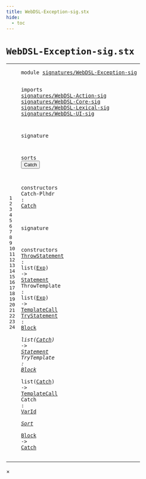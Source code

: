 ```yaml
---
title: WebDSL-Exception-sig.stx
hide:
  - toc
---
```


# `WebDSL-Exception-sig.stx`



[pdmosses/webdsl-statix/webdslstatix/src-gen/statix/signatures/WebDSL-Exception-sig.stx]: https://github.com/pdmosses/webdsl-statix/blob/master/webdslstatix/src-gen/statix/signatures/WebDSL-Exception-sig.stx "The source file on GitHub"

<div class="stx"><table class="highlighttable"><tbody><tr><td class="linenos"><div class="linenodiv"><pre><span></span>1
2
3
4
5
6
7
8
9
10
11
12
13
14
15
16
17
18
19
20
21
22
23
24
</pre></div></td>
<td class="code"><pre><code><span class="keyword">module</span> <a href="../webdsl-statix-sig.stx/#signatures/WebDSL-Exception-sig_13_3" id="signatures/WebDSL-Exception-sig_1_8" title="a definition with a single reference"><span class="token sort_Id">signatures/WebDSL-Exception-sig</span></a>

<span class="keyword">imports</span>
  <a href="../WebDSL-Action-sig.stx/#signatures/WebDSL-Action-sig_1_8" id="signatures/WebDSL-Action-sig_4_3" title="a reference to a single-file definition"><span class="token sort_Id">signatures/WebDSL-Action-sig</span></a>
  <a href="../WebDSL-Core-sig.stx/#signatures/WebDSL-Core-sig_1_8" id="signatures/WebDSL-Core-sig_5_3" title="a reference to a single-file definition"><span class="token sort_Id">signatures/WebDSL-Core-sig</span></a>
  <a href="../WebDSL-Lexical-sig.stx/#signatures/WebDSL-Lexical-sig_1_8" id="signatures/WebDSL-Lexical-sig_6_3" title="a reference to a single-file definition"><span class="token sort_Id">signatures/WebDSL-Lexical-sig</span></a>
  <a href="../WebDSL-UI-sig.stx/#signatures/WebDSL-UI-sig_1_8" id="signatures/WebDSL-UI-sig_7_3" title="a reference to a single-file definition"><span class="token sort_Id">signatures/WebDSL-UI-sig</span></a>

<span class="keyword">signature</span>

  <span class="keyword">sorts</span>
    <span class="cons_SortDecl"><button class="modal-open" id="Catch_12_5" title="a definition with multiple references" data-urls="#Catch line 15_19, 22_33, 23_32, 24_37"><span class="token sort_Id">Catch</span></button></span>

  <span class="keyword">constructors</span>
    <span class="cons_OpDecl"><span id="Catch-Plhdr_15_5" title="a definition with no references"><span class="token sort_Id">Catch-Plhdr</span></span> <span class="operator">:</span> <span class="cons_SimpleSort"><a href="#Catch_12_5" id="Catch_15_19" title="a reference to a single-file definition"><span class="token sort_Id">Catch</span></a></span></span>

<span class="keyword">signature</span>

  <span class="keyword">constructors</span>
    <span class="cons_OpDecl"><a href="../../../../trans/static-semantics/webdsl-actions.stx/#ThrowStatement_27_16" id="ThrowStatement_20_5" title="a definition with a single reference"><span class="token sort_Id">ThrowStatement</span></a> <span class="operator">:</span> <span class="keyword">list</span><span class="operator">(</span><span class="cons_SimpleSort"><a href="../WebDSL-Action-sig.stx/#Exp_25_5" id="Exp_20_27" title="a reference to a single-file definition"><span class="token sort_Id">Exp</span></a></span><span class="operator">)</span> <span class="operator">-&gt;</span> <span class="cons_SimpleSort"><a href="../WebDSL-Core-sig.stx/#Statement_23_5" id="Statement_20_35" title="a reference to a single-file definition"><span class="token sort_Id">Statement</span></a></span></span>
    <span class="cons_OpDecl"><span id="ThrowTemplate_21_5" title="a definition with no references"><span class="token sort_Id">ThrowTemplate</span></span> <span class="operator">:</span> <span class="keyword">list</span><span class="operator">(</span><span class="cons_SimpleSort"><a href="../WebDSL-Action-sig.stx/#Exp_25_5" id="Exp_21_26" title="a reference to a single-file definition"><span class="token sort_Id">Exp</span></a></span><span class="operator">)</span> <span class="operator">-&gt;</span> <span class="cons_SimpleSort"><a href="../WebDSL-UI-sig.stx/#TemplateCall_18_5" id="TemplateCall_21_34" title="a reference to a single-file definition"><span class="token sort_Id">TemplateCall</span></a></span></span>
    <span class="cons_OpDecl"><a href="../../../../trans/static-semantics/webdsl-actions.stx/#TryStatement_28_16" id="TryStatement_22_5" title="a definition with a single reference"><span class="token sort_Id">TryStatement</span></a> <span class="operator">:</span> <span class="cons_SimpleSort"><a href="../WebDSL-Action-sig.stx/#Block_15_5" id="Block_22_20" title="a reference to a single-file definition"><span class="token sort_Id">Block</span></a></span> <span class="operator">*</span> <span class="keyword">list</span><span class="operator">(</span><span class="cons_SimpleSort"><a href="#Catch_12_5" id="Catch_22_33" title="a reference to a single-file definition"><span class="token sort_Id">Catch</span></a></span><span class="operator">)</span> <span class="operator">-&gt;</span> <span class="cons_SimpleSort"><a href="../WebDSL-Core-sig.stx/#Statement_23_5" id="Statement_22_43" title="a reference to a single-file definition"><span class="token sort_Id">Statement</span></a></span></span>
    <span class="cons_OpDecl"><span id="TryTemplate_23_5" title="a definition with no references"><span class="token sort_Id">TryTemplate</span></span> <span class="operator">:</span> <span class="cons_SimpleSort"><a href="../WebDSL-Action-sig.stx/#Block_15_5" id="Block_23_19" title="a reference to a single-file definition"><span class="token sort_Id">Block</span></a></span> <span class="operator">*</span> <span class="keyword">list</span><span class="operator">(</span><span class="cons_SimpleSort"><a href="#Catch_12_5" id="Catch_23_32" title="a reference to a single-file definition"><span class="token sort_Id">Catch</span></a></span><span class="operator">)</span> <span class="operator">-&gt;</span> <span class="cons_SimpleSort"><a href="../WebDSL-UI-sig.stx/#TemplateCall_18_5" id="TemplateCall_23_42" title="a reference to a single-file definition"><span class="token sort_Id">TemplateCall</span></a></span></span>
    <span class="cons_OpDecl"><span id="Catch_24_5" title="a definition with no references"><span class="token sort_Id">Catch</span></span> <span class="operator">:</span> <span class="cons_SimpleSort"><a href="../WebDSL-Lexical-sig.stx/#VarId_10_5" id="VarId_24_13" title="a reference to a single-file definition"><span class="token sort_Id">VarId</span></a></span> <span class="operator">*</span> <span class="cons_SimpleSort"><a href="../WebDSL-Core-sig.stx/#Sort_17_5" id="Sort_24_21" title="a reference to a single-file definition"><span class="token sort_Id">Sort</span></a></span> <span class="operator">*</span> <span class="cons_SimpleSort"><a href="../WebDSL-Action-sig.stx/#Block_15_5" id="Block_24_28" title="a reference to a single-file definition"><span class="token sort_Id">Block</span></a></span> <span class="operator">-&gt;</span> <span class="cons_SimpleSort"><a href="#Catch_12_5" id="Catch_24_37" title="a reference to a single-file definition"><span class="token sort_Id">Catch</span></a></span></span>
</code></pre></td></tr></tbody></table></div>

<div id="modal">
  <div id="modal-content">
    <span id="modal-close">&times;</span>
    <h2 id="modal-h2"></h2>
    <p  id="modal-p"></p>
    <ul id="modal-ul"></ul>
  </div>
</div>
